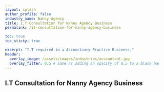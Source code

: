 ```yaml
---
layout: splash 
author_profile: false 
industry_name: Nanny Agency
title: I.T Consultation for Nanny Agency Business
permalink: /it-consultation-for-nanny-agency-business

toc: true
toc_sticky: true

excerpt: "I.T required in a Accountancy Practice Business."
header:
  overlay_image: /assets/images/industries/accountant.jpg
  overlay_filter: 0.5 # same as adding an opacity of 0.5 to a black background
---
```


## I.T Consultation for Nanny Agency Business